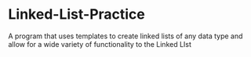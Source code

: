 # Linked-List-Practice
A program that uses templates to create linked lists of any data type and allow for a wide variety of functionality to the Linked LIst
